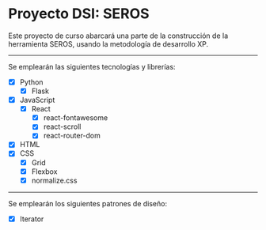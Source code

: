 # Proyecto DSI: SEROS

Este proyecto de curso abarcará una parte de la construcción de la herramienta SEROS, usando la metodología de desarrollo XP.

---
Se emplearán las siguientes tecnologías y librerías:
- [x] Python
    - [x] Flask
- [x] JavaScript
    - [x] React
        - [x] react-fontawesome
        - [x] react-scroll
        - [x] react-router-dom
- [x] HTML
- [x] CSS
    - [x] Grid
    - [x] Flexbox
    - [x] normalize.css

---
Se emplearán los siguientes patrones de diseño:
- [x] Iterator
